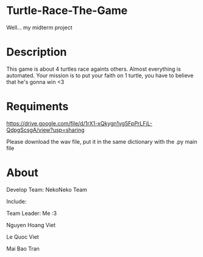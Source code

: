 # Turtle-Race-The-Game
Well... my midterm project


# Description
This game is about 4 turtles race againts others. Almost everything is automated. Your mission is to put your faith on 1 turtle, you have to believe that he's gonna win <3 


# Requiments
https://drive.google.com/file/d/1rX1-xQkygn1vg5FpPrLFiL-QdpgScsgA/view?usp=sharing


Please download the wav file, put it in the same dictionary with the .py main file


# About
Develop Team: NekoNeko Team


Include:


Team Leader: Me :3 


Nguyen Hoang Viet


Le Quoc Viet


Mai Bao Tran

